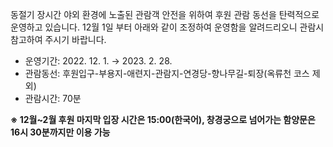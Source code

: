 동절기 장시간 야외 환경에 노출된 관람객 안전을 위하여 후원 관람 동선을 탄력적으로 운영하고 있습니다. 12월 1일 부터 아래와 같이 조정하여 운영함을 알려드리오니 관람시 참고하여 주시기 바랍니다.

- 운영기간: 2022. 12. 1. → 2023. 2. 28.
- 관람동선: 후원입구-부용지-애련지-관람지-연경당-향나무길-퇴장(옥류천 코스 제외)
- 관람시간: 70분

**※ 12월~2월 후원 마지막 입장 시간은 15:00(한국어), 창경궁으로 넘어가는 함양문은 16시 30분까지만 이용 가능**